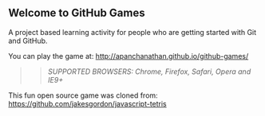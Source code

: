 ## Welcome to GitHub Games

A project based learning activity for people who are getting started with Git and GitHub.

You can play the game at: http://apanchanathan.github.io/github-games/

>> _*SUPPORTED BROWSERS*: Chrome, Firefox, Safari, Opera and IE9+_

This fun open source game was cloned from: https://github.com/jakesgordon/javascript-tetris
